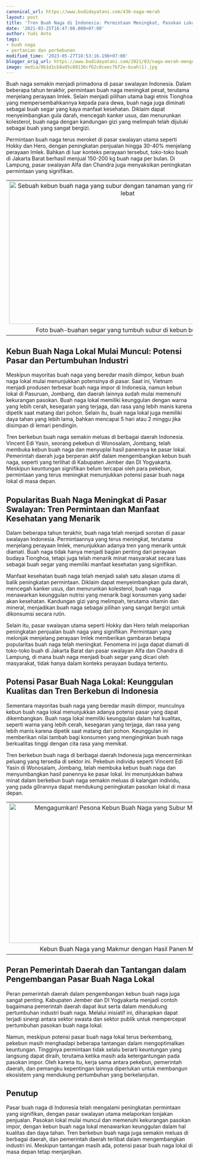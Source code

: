 ```yaml
---
canonical_url: https://www.budidayatani.com/436-naga-merah
layout: post
title: 'Tren Buah Naga di Indonesia: Permintaan Meningkat, Pasokan Lokal Berkembang'
date: '2021-03-25T16:47:00.000+07:00'
author: Yudi Anto
tags:
- buah naga
- pertanian dan perkebunan
modified_time: '2023-05-27T18:53:16.198+07:00'
blogger_orig_url: https://www.budidayatani.com/2021/03/naga-merah-menguak-pasar.html
image: media/0b1d1cb8a05c80130cf62c0ceec7bf2e-buah(1).jpg
---
```

<p>Buah naga semakin menjadi primadona di pasar swalayan Indonesia. Dalam beberapa tahun terakhir, permintaan buah naga meningkat pesat, terutama menjelang perayaan Imlek. Selain menjadi pilihan utama bagi etnis Tionghoa yang mempersembahkannya kepada para dewa, buah naga juga diminati sebagai buah segar yang kaya manfaat kesehatan. Diklaim dapat menyeimbangkan gula darah, mencegah kanker usus, dan menurunkan kolesterol, buah naga dengan kandungan gizi yang melimpah telah dijuluki sebagai buah yang sangat bergizi.</p><p>Permintaan buah naga terus meroket di pasar swalayan utama seperti Hokky dan Hero, dengan peningkatan penjualan hingga 30-40% menjelang perayaan Imlek. Bahkan di luar konteks perayaan tersebut, toko-toko buah di Jakarta Barat berhasil menjual 150-200 kg buah naga per bulan. Di Lampung, pasar swalayan Alfa dan Chandra juga menyaksikan peningkatan permintaan yang signifikan.</p><table align="center" cellpadding="0" cellspacing="0" class="tr-caption-container" style="margin-left: auto; margin-right: auto;"><tbody><tr><td style="text-align: center;"><a href="https://blogger.googleusercontent.com/img/b/R29vZ2xl/AVvXsEjBBzjpyxfzOXv2YQHOdEJ7qx1QsxGmoSTf-IdMDBxQ0UuAvNrxh2PppZNhxLCzhKgN7rqedt6y4OCjWse7v4QS7OmxnkWRT7CvxmKlavPmjVYQKok-fpt5M7t8P28zGcFBOvxNKuxwcU1SwdF4hmuMJdo4mrsobKYsGKoqxW7gsJJ2nkMyJTS6sv6Zcg/s1999/buah(1).jpg" imageanchor="1" style="margin-left: auto; margin-right: auto;"><img alt="Sebuah kebun buah naga yang subur dengan tanaman yang rimbun dan berbuah lebat" border="0" data-original-height="1200" data-original-width="1999" height="384" src="https://blogger.googleusercontent.com/img/b/R29vZ2xl/AVvXsEjBBzjpyxfzOXv2YQHOdEJ7qx1QsxGmoSTf-IdMDBxQ0UuAvNrxh2PppZNhxLCzhKgN7rqedt6y4OCjWse7v4QS7OmxnkWRT7CvxmKlavPmjVYQKok-fpt5M7t8P28zGcFBOvxNKuxwcU1SwdF4hmuMJdo4mrsobKYsGKoqxW7gsJJ2nkMyJTS6sv6Zcg/w640-h384/buah(1).jpg" title="Kebun Buah Naga yang Subur: Keindahan Tanaman Rimbun dan Hasil Melimpah" width="640" /></a></td></tr><tr><td class="tr-caption" style="text-align: center;">Foto buah-buahan segar yang tumbuh subur di kebun buah naga.</td></tr></tbody></table><h2>Kebun Buah Naga Lokal Mulai Muncul: Potensi Pasar dan Pertumbuhan Industri</h2><p>Meskipun mayoritas buah naga yang beredar masih diimpor, kebun buah naga lokal mulai menunjukkan potensinya di pasar. Saat ini, Vietnam menjadi produsen terbesar buah naga impor di Indonesia, namun kebun lokal di Pasuruan, Jombang, dan daerah lainnya sudah mulai memenuhi kekurangan pasokan. Buah naga lokal memiliki keunggulan dengan warna yang lebih cerah, kesegaran yang terjaga, dan rasa yang lebih manis karena dipetik saat matang dari pohon. Selain itu, buah naga lokal juga memiliki daya tahan yang lebih lama, bahkan mencapai 5 hari atau 2 minggu jika disimpan di lemari pendingin.</p><p>Tren berkebun buah naga semakin meluas di berbagai daerah Indonesia. Vincent Edi Yasin, seorang pekebun di Wonosalam, Jombang, telah membuka kebun buah naga dan menyuplai hasil panennya ke pasar lokal. Pemerintah daerah juga berperan aktif dalam mengembangkan kebun buah naga, seperti yang terlihat di Kabupaten Jember dan DI Yogyakarta. Meskipun keuntungan signifikan belum tercapai oleh para pekebun, permintaan yang terus meningkat menunjukkan potensi pasar buah naga lokal di masa depan.</p><h2>Popularitas Buah Naga Meningkat di Pasar Swalayan: Tren Permintaan dan Manfaat Kesehatan yang Menarik</h2><p>Dalam beberapa tahun terakhir, buah naga telah menjadi sorotan di pasar swalayan Indonesia. Permintaannya yang terus meningkat, terutama menjelang perayaan Imlek, menunjukkan adanya tren yang menarik untuk diamati. Buah naga tidak hanya menjadi bagian penting dari perayaan budaya Tionghoa, tetapi juga telah menarik minat masyarakat secara luas sebagai buah segar yang memiliki manfaat kesehatan yang signifikan.</p><p>Manfaat kesehatan buah naga telah menjadi salah satu alasan utama di balik peningkatan permintaan. Diklaim dapat menyeimbangkan gula darah, mencegah kanker usus, dan menurunkan kolesterol, buah naga menawarkan keunggulan nutrisi yang menarik bagi konsumen yang sadar akan kesehatan. Kandungan gizi yang melimpah, terutama vitamin dan mineral, menjadikan buah naga sebagai pilihan yang sangat bergizi untuk dikonsumsi secara rutin.</p><p>Selain itu, pasar swalayan utama seperti Hokky dan Hero telah melaporkan peningkatan penjualan buah naga yang signifikan. Permintaan yang melonjak menjelang perayaan Imlek memberikan gambaran betapa popularitas buah naga telah meningkat. Fenomena ini juga dapat diamati di toko-toko buah di Jakarta Barat dan pasar swalayan Alfa dan Chandra di Lampung, di mana buah naga menjadi buah segar yang dicari oleh masyarakat, tidak hanya dalam konteks perayaan budaya tertentu.</p><h2>Potensi Pasar Buah Naga Lokal: Keunggulan Kualitas dan Tren Berkebun di Indonesia</h2><p>Sementara mayoritas buah naga yang beredar masih diimpor, munculnya kebun buah naga lokal menunjukkan adanya potensi pasar yang dapat dikembangkan. Buah naga lokal memiliki keunggulan dalam hal kualitas, seperti warna yang lebih cerah, kesegaran yang terjaga, dan rasa yang lebih manis karena dipetik saat matang dari pohon. Keunggulan ini memberikan nilai tambah bagi konsumen yang menginginkan buah naga berkualitas tinggi dengan cita rasa yang memikat.</p><p>Tren berkebun buah naga di berbagai daerah Indonesia juga mencerminkan peluang yang tersedia di sektor ini. Pekebun individu seperti Vincent Edi Yasin di Wonosalam, Jombang, telah membuka kebun buah naga dan menyumbangkan hasil panennya ke pasar lokal. Ini menunjukkan bahwa minat dalam berkebun buah naga semakin meluas di kalangan individu, yang pada gilirannya dapat mendukung peningkatan pasokan lokal di masa depan.</p><table align="center" cellpadding="0" cellspacing="0" class="tr-caption-container" style="margin-left: auto; margin-right: auto;"><tbody><tr><td style="text-align: center;"><a href="https://blogger.googleusercontent.com/img/b/R29vZ2xl/AVvXsEhZVX5bMSsj7vqwjQKDY6uNnPc7_bYCG7okeTrCI8JEcmGkovHh9zxhLCFxIx4LF6g5skajNx8bnNilbB-WhV0_1yfE0C4g6RsfvEq2A_sI_T9zfTew5sIchQ8j3X2FYLVYRd237fUYI_Ar5kNG4YyWof2_rufOXOcoDUlQ5_iblzeUhITn5mts-aaIUA/s2047/naga.jpg" imageanchor="1" style="margin-left: auto; margin-right: auto;"><img alt="Mengagumkan! Pesona Kebun Buah Naga yang Subur Memikat Mata" border="0" data-original-height="1200" data-original-width="2047" height="376" src="https://blogger.googleusercontent.com/img/b/R29vZ2xl/AVvXsEhZVX5bMSsj7vqwjQKDY6uNnPc7_bYCG7okeTrCI8JEcmGkovHh9zxhLCFxIx4LF6g5skajNx8bnNilbB-WhV0_1yfE0C4g6RsfvEq2A_sI_T9zfTew5sIchQ8j3X2FYLVYRd237fUYI_Ar5kNG4YyWof2_rufOXOcoDUlQ5_iblzeUhITn5mts-aaIUA/w640-h376/naga.jpg" title="Kebun Buah Naga yang Subur: Keindahan Buah Naga di Tengah Kehijauan" width="640" /></a></td></tr><tr><td class="tr-caption" style="text-align: center;">Kebun Buah Naga yang Makmur dengan Hasil Panen Melimpah</td></tr></tbody></table><h2>Peran Pemerintah Daerah dan Tantangan dalam Pengembangan Pasar Buah Naga Lokal</h2><p>Peran pemerintah daerah dalam pengembangan kebun buah naga juga sangat penting. Kabupaten Jember dan DI Yogyakarta menjadi contoh bagaimana pemerintah daerah dapat ikut serta dalam mendukung pertumbuhan industri buah naga. Melalui inisiatif ini, diharapkan dapat terjadi sinergi antara sektor swasta dan sektor publik untuk mempercepat pertumbuhan pasokan buah naga lokal.</p><p>Namun, meskipun potensi pasar buah naga lokal terus berkembang, pekebun masih menghadapi beberapa tantangan dalam mengoptimalkan keuntungan. Tingginya permintaan tidak selalu berarti keuntungan yang langsung dapat diraih, terutama ketika masih ada ketergantungan pada pasokan impor. Oleh karena itu, kerja sama antara pekebun, pemerintah daerah, dan pemangku kepentingan lainnya diperlukan untuk membangun ekosistem yang mendukung pertumbuhan yang berkelanjutan.</p><h2>Penutup</h2><p>Pasar buah naga di Indonesia telah mengalami peningkatan permintaan yang signifikan, dengan pasar swalayan utama melaporkan lonjakan penjualan. Pasokan lokal mulai muncul dan memenuhi kekurangan pasokan impor, dengan kebun buah naga lokal menawarkan keunggulan dalam hal kualitas dan daya tahan. Tren berkebun buah naga juga semakin meluas di berbagai daerah, dan pemerintah daerah terlibat dalam mengembangkan industri ini. Meskipun tantangan masih ada, potensi pasar buah naga lokal di masa depan tetap menjanjikan.</p>